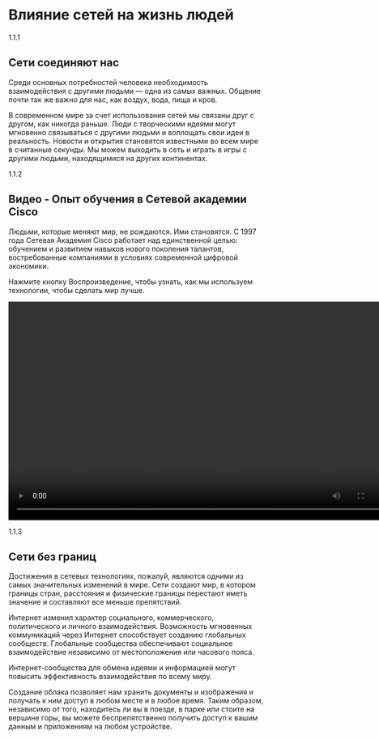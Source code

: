 # Влияние сетей на жизнь людей

1.1.1
## Сети соединяют нас
Среди основных потребностей человека необходимость взаимодействия с другими людьми — одна из самых важных. Общение почти так же важно для нас, как воздух, вода, пища и кров.

В современном мире за счет использования сетей мы связаны друг с другом, как никогда раньше. Люди с творческими идеями могут мгновенно связываться с другими людьми и воплощать свои идеи в реальность. Новости и открытия становятся известными во всем мире в считанные секунды. Мы можем выходить в сеть и играть в игры с другими людьми, находящимися на других континентах.


1.1.2
## Видео - Опыт обучения в Сетевой академии Cisco
Людьми, которые меняют мир, не рождаются. Ими становятся. С 1997 года Сетевая Академия Cisco работает над единственной целью: обучением и развитием навыков нового поколения талантов, востребованные компаниями в условиях современной цифровой экономики.

Нажмите кнопку Воспроизведение, чтобы узнать, как мы используем технологии, чтобы сделать мир лучше.

<video width="768" height="432" controls>
  <source src="D:\1.1.2.mp4" type='video/mp4; codecs="avc1.42E01E, mp4a.40.2"'>
</video>

1.1.3
## Сети без границ
Достижения в сетевых технологиях, пожалуй, являются одними из самых значительных изменений в мире. Сети создают мир, в котором границы стран, расстояния и физические границы перестают иметь значение и составляют все меньше препятствий.

Интернет изменил характер социального, коммерческого, политического и личного взаимодействия. Возможность мгновенных коммуникаций через Интернет способствует созданию глобальных сообществ. Глобальные сообщества обеспечивают социальное взаимодействие независимо от местоположения или часового пояса.

Интернет-сообщества для обмена идеями и информацией могут повысить эффективность взаимодействия по всему миру.

Создание облака позволяет нам хранить документы и изображения и получать к ним доступ в любом месте и в любое время. Таким образом, независимо от того, находитесь ли вы в поезде, в парке или стоите на вершине горы, вы можете беспрепятственно получить доступ к вашим данным и приложениям на любом устройстве.

